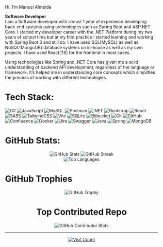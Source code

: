 Hi! I'm Manuel Almeida

  <strong>Software Developer</strong><br>
  I am a Software developer with almost 1 year of experience developing back-end systems using technologies such as Spring Boot and ASP.NET Core. I started my developer career with the .NET Platform during my two years of school time but at my first practice I started learning and working with Spring Boot 3 and still do. I have used SQL(MySQL) as well as NoSQL(MongoDB) database systems on in-house as well as my own projects. I have used React(TS) for the frontend in most cases.

Using technologies like Spring and .NET Core has given me a solid understanding of backend API development, regardless of the language or framework. It’s helped me in understanding core concepts which simplifies the process of working with different technologies.




<h1>Tech Stack:</h1>
<p>
  <img src="https://img.shields.io/badge/c%23-%23239120.svg?style=for-the-badge&logo=csharp&logoColor=white" alt="C#" />
  <img src="https://img.shields.io/badge/javascript-%23323330.svg?style=for-the-badge&logo=javascript&logoColor=%23F7DF1E" alt="JavaScript" />
  <img src="https://img.shields.io/badge/mysql-4479A1.svg?style=for-the-badge&logo=mysql&logoColor=white" alt="MySQL" />
  <img src="https://img.shields.io/badge/Postman-FF6C37?style=for-the-badge&logo=postman&logoColor=white" alt="Postman" />
  <img src="https://img.shields.io/badge/.NET-5C2D91?style=for-the-badge&logo=.net&logoColor=white" alt=".NET" />
  <img src="https://img.shields.io/badge/bootstrap-%238511FA.svg?style=for-the-badge&logo=bootstrap&logoColor=white" alt="Bootstrap" />
  <img src="https://img.shields.io/badge/react-%2320232a.svg?style=for-the-badge&logo=react&logoColor=%2361DAFB" alt="React" />
  <img src="https://img.shields.io/badge/SASS-hotpink.svg?style=for-the-badge&logo=SASS&logoColor=white" alt="SASS" />
  <img src="https://img.shields.io/badge/tailwindcss-%2338B2AC.svg?style=for-the-badge&logo=tailwind-css&logoColor=white" alt="TailwindCSS" />
  <img src="https://img.shields.io/badge/vite-%23646CFF.svg?style=for-the-badge&logo=vite&logoColor=white" alt="Vite" />
  <img src="https://img.shields.io/badge/sqlite-%2307405e.svg?style=for-the-badge&logo=sqlite&logoColor=white" alt="SQLite" />
  <img src="https://img.shields.io/badge/bitbucket-%230047B3.svg?style=for-the-badge&logo=bitbucket&logoColor=white" alt="Bitbucket" />
  <img src="https://img.shields.io/badge/git-%23F05033.svg?style=for-the-badge&logo=git&logoColor=white" alt="Git" />
  <img src="https://img.shields.io/badge/github-%23121011.svg?style=for-the-badge&logo=github&logoColor=white" alt="GitHub" />
  <img src="https://img.shields.io/badge/confluence-%23172BF4.svg?style=for-the-badge&logo=confluence&logoColor=white" alt="Confluence" />
  <img src="https://img.shields.io/badge/docker-%230db7ed.svg?style=for-the-badge&logo=docker&logoColor=white" alt="Docker" />
  <img src="https://img.shields.io/badge/jira-%230A0FFF.svg?style=for-the-badge&logo=jira&logoColor=white" alt="Jira" />
  <img src="https://img.shields.io/badge/-Swagger-%23Clojure?style=for-the-badge&logo=swagger&logoColor=white" alt="Swagger" />
  <img src="https://img.shields.io/badge/java-%23ED8B00.svg?style=for-the-badge&logo=java&logoColor=white" alt="Java" />
  <img src="https://img.shields.io/badge/spring-%236DB33F.svg?style=for-the-badge&logo=spring&logoColor=white" alt="Spring" />
  <img src="https://img.shields.io/badge/mongodb-%2347A248.svg?style=for-the-badge&logo=mongodb&logoColor=white" alt="MongoDB" />
</p>

<h1>GitHub Stats:</h1>

<p align="center">
  <img src="https://github-readme-stats.vercel.app/api?username=AlejandroA07&theme=dark&hide_border=false&include_all_commits=false&count_private=true" alt="GitHub Stats" />
  <img src="https://github-readme-streak-stats.herokuapp.com/?user=AlejandroA07&theme=dark&hide_border=false" alt="GitHub Streak" /><br/>
  <img src="https://github-readme-stats.vercel.app/api/top-langs/?username=AlejandroA07&theme=dark&hide_border=false&include_all_commits=false&count_private=true&layout=compact" alt="Top Languages" />
</p>


<h1>GitHub Trophies</h1>

<p align="center">
  <img src="https://github-profile-trophy.vercel.app/?username=AlejandroA07&theme=radical&no-frame=false&no-bg=true&margin-w=4" alt="GitHub Trophy" />
</p>


<h1 align="center">Top Contributed Repo</h1>

<p align="center">
  <img src="https://github-contributor-stats.vercel.app/api?username=AlejandroA07&limit=5&theme=dark&combine_all_yearly_contributions=true" alt="GitHub Contributor Stats" />
</p>


---
<p align="center">
  <a href="https://visitcount.itsvg.in">
    <img src="https://visitcount.itsvg.in/api?id=AlejandroA07&icon=0&color=0" alt="Visit Count" />
  </a>
</p>
